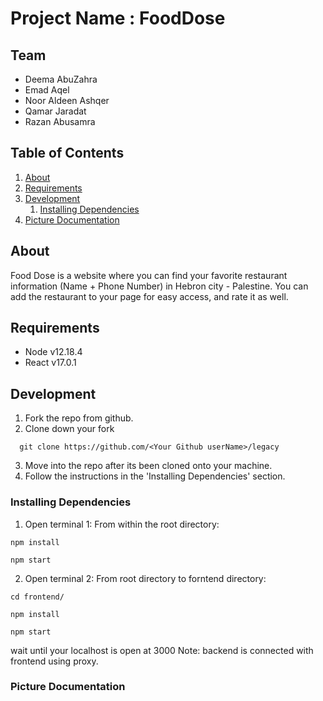 # Project Name : FoodDose

## Team
  - Deema AbuZahra
  - Emad Aqel
  - Noor Aldeen Ashqer 
  - Qamar Jaradat
  - Razan Abusamra

## Table of Contents

1. [About](#about)
1. [Requirements](#requirements)
1. [Development](#development)
    1. [Installing Dependencies](#installing-dependencies)
1. [Picture Documentation](#documentation)

## About

Food Dose is a website where you can find your favorite restaurant information (Name + Phone Number) in Hebron city - Palestine. You can add the restaurant to your page for easy access, and rate it as well. 

## Requirements

- Node v12.18.4
- React v17.0.1

## Development

1. Fork the repo from github.
2. Clone down your fork
```
  git clone https://github.com/<Your Github userName>/legacy
```
3. Move into the repo after its been cloned onto your machine.
4. Follow the instructions in the 'Installing Dependencies' section.

### Installing Dependencies

1. Open terminal 1: From within the root directory:
```
npm install

npm start 
```
2. Open terminal 2: From root directory to forntend directory:
```
cd frontend/

npm install

npm start 
```
wait until your localhost is open at 3000
Note: backend is connected with frontend using proxy.

### Picture Documentation



